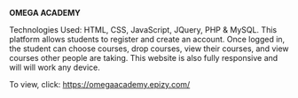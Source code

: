 **OMEGA ACADEMY**

Technologies Used: HTML, CSS, JavaScript, JQuery, PHP & MySQL. This platform allows students to register and create an account. Once logged in, the student can choose courses, drop courses, view their courses, and view courses other people are taking. This website is also fully responsive and will will work any device.

To view, click: https://omegaacademy.epizy.com/
